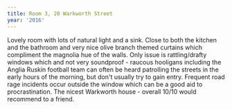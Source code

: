 ```yaml
---
title: Room 3, 20 Warkworth Street
year: '2016'
---
```


Lovely room with lots of natural light and a sink. Close to both the kitchen and the bathroom and very nice olive branch themed curtains which compliment the magnolia hue of the walls. Only issue is rattling/drafty windows which and not very soundproof - raucous hooligans including the Anglia Ruskin football team can often be heard patrolling the streets in the early hours of the morning, but don't usually try to gain entry. Frequent road rage incidents occur outside the window which can be a good aid to procrastination. The nicest Warkworth house - overall 10/10 would recommend to a friend.